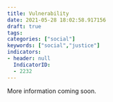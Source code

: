 ```yaml
---
title: Vulnerability
date: 2021-05-28 18:02:58.917156
draft: true
tags: 
categories: ["social"]
keywords: ["social","justice"]
indicators:
- header: null
  IndicatorID: 
  - 2232
---
```

 
More information coming soon.


